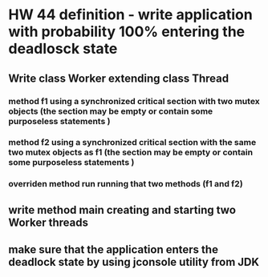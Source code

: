 # HW 44 definition - write application with probability 100% entering the deadlosck state
## Write class Worker extending class Thread
### method f1 using a synchronized critical section with two mutex objects (the section may be empty or contain some purposeless statements )
### method f2 using a synchronized critical section with the same two mutex objects as f1 (the section may be empty or contain some purposeless statements )
### overriden method run running that two methods (f1 and f2)
## write method main creating and starting two Worker threads
## make sure that the application enters the deadlock state by using jconsole utility from JDK